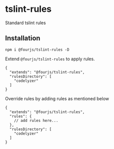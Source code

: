# tslint-rules
Standard tslint rules 

## Installation

` npm i @fourjs/tslint-rules -D `

Extend `@fourjs/tslint-rules` to apply rules.

```
{
  "extends": "@fourjs/tslint-rules",
  "rulesDirectory": [
    "codelyzer"
  ]
}
```

Override rules by adding rules as mentioned below 
```
{
  "extends": "@fourjs/tslint-rules",
  "rules": {
    // add rules here...
  },
  "rulesDirectory": [
    "codelyzer"
  ]
}
```
